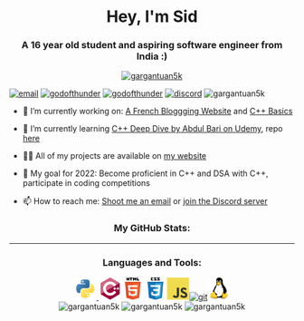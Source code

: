 <h1 align="center">Hey, I'm Sid</h1>
<h3 align="center">A 16 year old student and aspiring software engineer from India :)</h3>

<p align="center"> <a href="https://github.com/ryo-ma/github-profile-trophy"><img src="https://github-profile-trophy.vercel.app/?username=gargantuan5k&title=Stars,Followers,Joined2020,Commit,Repositories,PullRequest&theme=onedark" alt="gargantuan5k" /></a> </p>

<p align="left">
<a href="mailto:gargantuan5k@outlook.com"><img src="https://img.shields.io/badge/Microsoft_Outlook-0078D4?style=for-the-badge&logo=microsoft-outlook&logoColor=white" alt="email" /></a>
<a href="https://twitter.com/Gargantuan5K" target="blank"><img src="https://img.shields.io/badge/Twitter-1DA1F2?style=for-the-badge&logo=twitter&logoColor=white" alt="godofthunder" /></a>
<a href="https://www.instagram.com/siddharth._.vivek" target="blank"><img src="https://img.shields.io/badge/Instagram-E4405F?style=for-the-badge&logo=instagram&logoColor=white" alt="godofthunder" /></a> 
<a href="https://discord.gg/TFB5TQBtSg"><img src="https://img.shields.io/badge/Discord-7289DA?style=for-the-badge&logo=discord&logoColor=white" alt="discord" /></a>
<img src="https://komarev.com/ghpvc/?username=gargantuan5k&label=Profile%20views&color=0e75b6&style=flat" alt="gargantuan5k" />
</p>

- 🔭 I’m currently working on: [A French Bloggging Website](https://github.com/Gargantuan5k/FrenchBlogWebsite) and [C++ Basics](https://github.com/Gargantuan5k/CPPBasics)

- 🌱 I’m currently learning [C++ Deep Dive by Abdul Bari on Udemy](https://www.udemy.com/course/cpp-deep-dive/), repo [here](https://github.com/Gargantuan5k/CPPBasics)

- 👨‍💻 All of my projects are available on [my website](https://gargantuan5k.github.io)

- 🥅 My goal for 2022: Become proficient in C++ and DSA with C++, participate in coding competitions

- 📫 How to reach me: [Shoot me an email](mailto:siddharth.vivek2000@outlook.com) or [join the Discord server](https://discord.gg/TFB5TQBtSg)

<h3 align="center">My GitHub Stats:</h3>
<hr />

<h3 align="center">Languages and Tools:</h3>
<div align="center">
    <a href="https://www.python.org" target="_blank"> 
        <img src="https://raw.githubusercontent.com/devicons/devicon/master/icons/python/python-original.svg" alt="python" width="40" height="40" /> 
    </a><a href="https://github.com/Gargantuan5k/CPPBasics" target="_blank"> 
        <img src="https://raw.githubusercontent.com/devicons/devicon/master/icons/cplusplus/cplusplus-original.svg" alt="C++" width="40" height="40" /></a><a href="https://www.w3.org/html/" target="_blank"><img src="https://raw.githubusercontent.com/devicons/devicon/master/icons/html5/html5-original-wordmark.svg" alt="HTML5" width="40" height="40"/></a><a href="https://github.com/Gargantuan5k/webdev-projects/tree/master/CSS" target="_blank"><img src="https://raw.githubusercontent.com/devicons/devicon/master/icons/css3/css3-original-wordmark.svg" alt="CSS3" width="40" height="40" /></a><a href="https://github.com/Gargantuan5k/webdev-projects" target="_blank"><img src="https://raw.githubusercontent.com/devicons/devicon/master/icons/javascript/javascript-original.svg" alt="javascript" width="40" height="40"/></a><a href="https://git-scm.com/" target="_blank"><img src="https://www.vectorlogo.zone/logos/git-scm/git-scm-icon.svg" alt="git" width="40" height="40" /></a><a href="https://www.linux.org/" target="_blank"><img src="https://raw.githubusercontent.com/devicons/devicon/master/icons/linux/linux-original.svg" alt="linux" width="40" height="40" /></a>
</div>

<div align="center">
    <img src="https://github-readme-stats.vercel.app/api/top-langs?username=gargantuan5k&theme=github_dark&show_icons=true&locale=en&layout=compact" alt="gargantuan5k" / width="495" height="220">
    <img src="https://github-readme-stats.vercel.app/api?username=gargantuan5k&theme=github_dark&show_icons=true&locale=en" alt="gargantuan5k" width="495" height="220"/>
    <img src="https://github-readme-streak-stats.herokuapp.com/?user=gargantuan5k&theme=blueberry_duo" alt="gargantuan5k" />
 </div>
